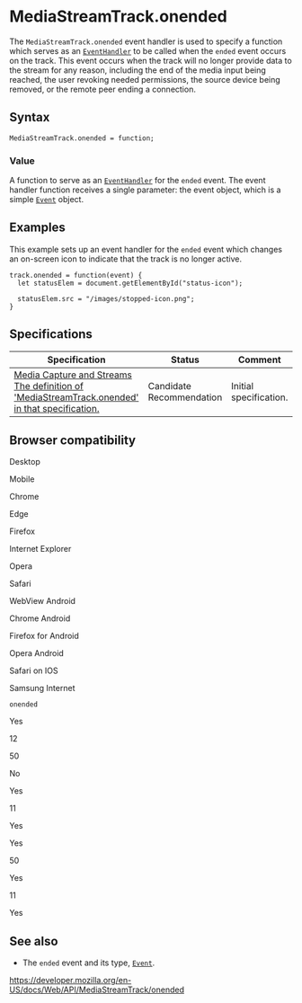 # MediaStreamTrack.onended

The `MediaStreamTrack.onended` event handler is used to specify a function which serves as an [`EventHandler`](https://developer.mozilla.org/en-US/docs/Web/Events/Event_handlers) to be called when the `ended` event occurs on the track. This event occurs when the track will no longer provide data to the stream for any reason, including the end of the media input being reached, the user revoking needed permissions, the source device being removed, or the remote peer ending a connection.

## Syntax

    MediaStreamTrack.onended = function;

### Value

A function to serve as an [`EventHandler`](https://developer.mozilla.org/en-US/docs/Web/Events/Event_handlers) for the `ended` event. The event handler function receives a single parameter: the event object, which is a simple [`Event`](../event) object.

## Examples

This example sets up an event handler for the `ended` event which changes an on-screen icon to indicate that the track is no longer active.

    track.onended = function(event) {
      let statusElem = document.getElementById("status-icon");

      statusElem.src = "/images/stopped-icon.png";
    }

## Specifications

<table><thead><tr class="header"><th>Specification</th><th>Status</th><th>Comment</th></tr></thead><tbody><tr class="odd"><td><a href="https://w3c.github.io/mediacapture-main/#dom-mediastreamtrack-onended">Media Capture and Streams<br />
<span class="small">The definition of 'MediaStreamTrack.onended' in that specification.</span></a></td><td><span class="spec-cr">Candidate Recommendation</span></td><td>Initial specification.</td></tr></tbody></table>

## Browser compatibility

Desktop

Mobile

Chrome

Edge

Firefox

Internet Explorer

Opera

Safari

WebView Android

Chrome Android

Firefox for Android

Opera Android

Safari on IOS

Samsung Internet

`onended`

Yes

12

50

No

Yes

11

Yes

Yes

50

Yes

11

Yes

## See also

- The `ended` event and its type, [`Event`](../event).

<a href="https://developer.mozilla.org/en-US/docs/Web/API/MediaStreamTrack/onended" class="_attribution-link">https://developer.mozilla.org/en-US/docs/Web/API/MediaStreamTrack/onended</a>
